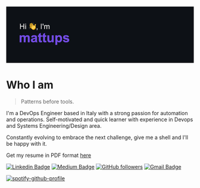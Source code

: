 [![Banner][banner-img]][banner-link]

# Who I am
>
> Patterns before tools.

I'm a DevOps Engineer based in Italy with a strong passion for automation and operations.
Self-motivated and quick learner with experience in Devops and Systems Engineering/Design area.

Constantly evolving to embrace the next challenge, give me a shell and I'll be happy with it.

Get my resume in PDF format [here](https://github.com/mattups/mattups/blob/main/assets/resume.pdf)

[![Linkedin Badge](https://img.shields.io/badge/mattiatupone-blue?style=flat-square&logo=Linkedin&logoColor=white&link=https://www.linkedin.com/in/mattia-tupone-660450a6/)](https://www.linkedin.com/in/mattia-tupone-660450a6/)
[![Medium Badge](https://img.shields.io/badge/-@tupone.mattia-03a57a?style=flat-square&labelColor=000000&logo=Medium&link=https://medium.com/@sakshamtaneja/)](https://medium.com/@tupone.mattia/)
[![GitHub followers](https://img.shields.io/github/followers/mattups?label=Follow&style=social)](https://github.com/mattups/?tab=follow)
[![Gmail Badge](https://img.shields.io/badge/-tupone.mattia@gmail.com-c14438?style=flat-square&logo=Gmail&logoColor=white&link=mailto:tupone.mattia@gmail.com)](mailto:tupone.mattia@gmail.com)

[![spotify-github-profile](https://spotify-github-profile.vercel.app/api/view?uid=1197898393&cover_image=true&theme=default&show_offline=true&background_color=121212&interchange=false&bar_color=7b4eb1&bar_color_cover=true)](https://spotify-github-profile.vercel.app/api/view?uid=1197898393&redirect=true)


[banner-img]: https://raw.githubusercontent.com/mattups/mattups/main/assets/header.png
[banner-link]: https://github.com/mattups
